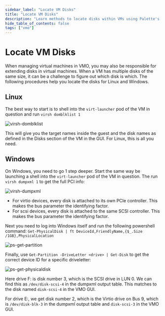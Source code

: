 ```yaml
---
sidebar_label: "Locate VM Disks"
title: "Locate VM Disks"
description: "Learn methods to locate disks within VMs using Palette's Virtual Machine Orchestrator"
hide_table_of_contents: false
tags: ["vmo"]
---
```


# Locate VM Disks

When managing virtual machines in VMO, you may also be responsible for extending disks in virtual machines. When a VM has multiple disks of the same size, it can be a challenge to figure out which disk is which. The following procedures help you locate the disks for Linux and Windows.

## Linux

The best way to start is to shell into the `virt-launcher` pod of the VM in question and run `virsh domblklist 1`

![virsh-domblklist](/locate-vm-disks-images/virsh-domblklist.webp)

This will give you the target names inside the guest and the disk names as defined in the Disks section of the VM in the GUI. For Linux, this is all you need.

## Windows
On Windows, you need to go 1 step deeper. Start the same way be launching a shell into the `virt-launcher` pod of the VM in question. The run `virsh dumpxml 1` to get the full PCI info:

![virsh-dumpxml](/locate-vm-disks-images/virsh-dumpxml.webp)

- For virtio devices, every disk is attached to its own PCIe controller. This makes the bus parameter the identifying factor.
- For scsi devices, every disk is attached to the same SCSI controller. This makes the bus parameter the identifying factor.

Next you need to log into Windows itself and run the following powershell command:
`Get-PhysicalDisk | ft DeviceId,FriendlyName,{$_.Size /1GB},PhysicalLocation`

![ps-get-partition](/locate-vm-disks-images/ps-get-partition.webp)

Finally, use `Get-Partition -DriveLetter <drive> | Get-Disk` to get the correct device ID for a specific driveletter:

![ps-get-physicaldisk](/locate-vm-disks-images/ps-get-physicaldisk.webp)

Here drive F: is disk number 3, which is the SCSI drive in LUN 0. We can find this as `/dev/disk-scsi-4` in
the dumpxml output table. This matches to the disk named `disk-scsi-4` in the VMO GUI.

For drive E:, we get disk number 2, which is the Virtio drive on Bus 9, which is `/dev/disk-blk-3` in the dumpxml
output table and `disk-scsi-3` in the VMO GUI.
